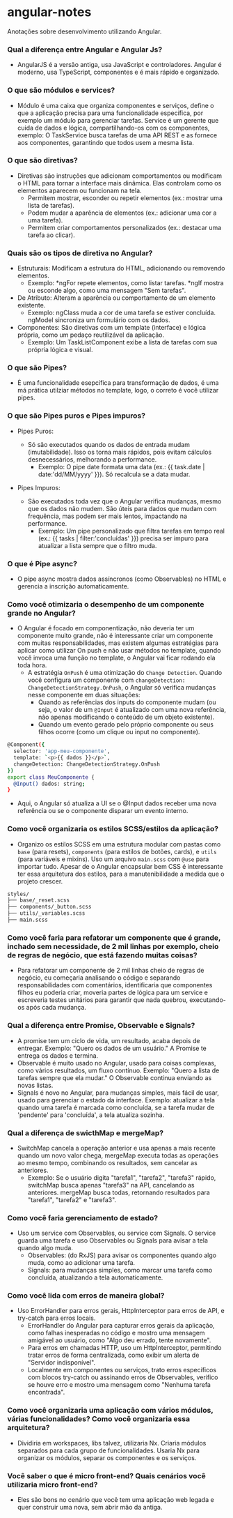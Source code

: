 # angular-notes

Anotações sobre desenvolvimento utilizando Angular.

### Qual a diferença entre Angular e Angular Js?

- AngularJS é a versão antiga, usa JavaScript e controladores. Angular é moderno, usa TypeScript, componentes e é mais rápido e organizado.

### O que são módulos e services?

- Módulo é uma caixa que organiza componentes e serviços, define o que a aplicação precisa para uma funcionalidade específica, por exemplo um módulo para gerenciar tarefas. Service é um gerente que cuida de dados e lógica, compartilhando-os com os componentes, exemplo: O TaskService busca tarefas de uma API REST e as fornece aos componentes, garantindo que todos usem a mesma lista.
  
### O que são diretivas?

- Diretivas são instruções que adicionam comportamentos ou modificam o HTML para tornar a interface mais dinâmica. Elas controlam como os elementos aparecem ou funcionam na tela.
   - Permitem mostrar, esconder ou repetir elementos (ex.: mostrar uma lista de tarefas).
   - Podem mudar a aparência de elementos (ex.: adicionar uma cor a uma tarefa).
   - Permitem criar comportamentos personalizados (ex.: destacar uma tarefa ao clicar).

### Quais são os tipos de diretiva no Angular?

- Estruturais: Modificam a estrutura do HTML, adicionando ou removendo elementos.
   - Exemplo: *ngFor repete elementos, como listar tarefas. *ngIf mostra ou esconde algo, como uma mensagem "Sem tarefas".
- De Atributo: Alteram a aparência ou comportamento de um elemento existente.
   - Exemplo: ngClass muda a cor de uma tarefa se estiver concluída. ngModel sincroniza um formulário com os dados.
- Componentes: São diretivas com um template (interface) e lógica própria, como um pedaço reutilizável da aplicação.
   - Exemplo: Um TaskListComponent exibe a lista de tarefas com sua própria lógica e visual.
 
### O que são Pipes?

- È uma funcionalidade esepcífica para transformação de dados, é uma má prática utilziar métodos no template, logo, o correto é você utilizar pipes.

### O que são Pipes puros e Pipes impuros?

- Pipes Puros:
   - Só são executados quando os dados de entrada mudam (imutabilidade). Isso os torna mais rápidos, pois evitam cálculos desnecessários, melhorando a performance.
      - Exemplo: O pipe date formata uma data (ex.: {{ task.date | date:'dd/MM/yyyy' }}). Só recalcula se a data mudar.
    
- Pipes Impuros:
   - São executados toda vez que o Angular verifica mudanças, mesmo que os dados não mudem. São úteis para dados que mudam com frequência, mas podem ser mais lentos, impactando na performance.
      - Exemplo: Um pipe personalizado que filtra tarefas em tempo real (ex.: {{ tasks | filter:'concluídas' }}) precisa ser impuro para atualizar a lista sempre que o filtro muda.
    
### O que é Pipe async?

- O pipe async mostra dados assíncronos (como Observables) no HTML e gerencia a inscrição automaticamente.

### Como você otimizaria o desempenho de um componente grande no Angular?

- O Angular é focado em componentização, não deveria ter um componente muito grande, não é interessante criar um componente com muitas responsabilidades, mas existem algumas estratégias para aplicar como utilizar On push e não usar métodos no template, quando você invoca uma função no template, o Angular vai ficar rodando ela toda hora.
   - A estratégia ```OnPush``` é uma otimização do ```Change Detection```. Quando você configura um componente com ```changeDetection: ChangeDetectionStrategy.OnPush```, o Angular só verifica mudanças nesse componente em duas        situações:
      - Quando as referências dos inputs do componente mudam (ou seja, o valor de um ```@Input``` é atualizado com uma nova referência, não apenas modificando o conteúdo de um objeto existente).
      - Quando um evento gerado pelo próprio componente ou seus filhos ocorre (como um clique ou input no componente).

``` bash
@Component({
  selector: 'app-meu-componente',
  template: `<p>{{ dados }}</p>`,
  changeDetection: ChangeDetectionStrategy.OnPush
})
export class MeuComponente {
  @Input() dados: string;
}
```
- Aqui, o Angular só atualiza a UI se o @Input dados receber uma nova referência ou se o componente disparar um evento interno.

### Como você organizaria os estilos SCSS/estilos da aplicação?

- Organizo os estilos SCSS em uma estrutura modular com pastas como ```base``` (para resets), ```components``` (para estilos de botões, cards), e ```utils``` (para variáveis e mixins). Uso um arquivo ```main.scss``` com ```@use``` para importar tudo. Apesar de o Angular encapsular bem CSS é interessante ter essa arquitetura dos estilos, para a manutenibilidade a medida que o projeto crescer.

``` bash
styles/
├── base/_reset.scss
├── components/_button.scss
├── utils/_variables.scss
├── main.scss
```

### Como você faria para refatorar um componente que é grande, inchado sem necessidade, de 2 mil linhas por exemplo, cheio de regras de negócio, que está fazendo muitas coisas?

- Para refatorar um componente de 2 mil linhas cheio de regras de negócio, eu começaria analisando o código e separando responsabilidades com comentários, identificaria que componentes filhos eu poderia criar, moveria partes de lógica para um service e escreveria testes unitários para garantir que nada quebrou, executando-os após cada mudança.

### Qual a diferença entre Promise, Observable e Signals?

- A promise tem um ciclo de vida, um resultado, acaba depois de entregar. Exemplo: "Quero os dados de um usuário." A Promise te entrega os dados e termina.
- Observable é muito usado no Angular, usado para coisas complexas, como vários resultados, um fluxo contínuo. Exemplo: "Quero a lista de tarefas sempre que ela mudar." O Observable continua enviando as novas listas.
- Signals é novo no Angular, para mudanças simples, mais fácil de usar, usado para gerenciar o estado da interface. Exemplo: atualizar a tela quando uma tarefa é marcada como concluída, se a tarefa mudar de 'pendente' para 'concluída', a tela atualiza sozinha.

### Qual a diferença de swicthMap e mergeMap?

- SwitchMap cancela a operação anterior e usa apenas a mais recente quando um novo valor chega, mergeMap
executa todas as operações ao mesmo tempo, combinando os resultados, sem cancelar as anteriores.
  - Exemplo: Se o usuário digita "tarefa1", "tarefa2", "tarefa3" rápido, switchMap busca apenas "tarefa3" na API, cancelando as anteriores. mergeMap busca todas, retornando resultados para "tarefa1", "tarefa2" e "tarefa3".

### Como você faria gerenciamento de estado?

- Uso um service com Observables, ou service com Signals. O service guarda uma tarefa e uso Observables ou Signals para avisar a tela quando algo muda.
   - Observables: (do RxJS) para avisar os componentes quando algo muda, como ao adicionar uma tarefa.
   - Signals: para mudanças simples, como marcar uma tarefa como concluída, atualizando a tela automaticamente.
 
### Como você lida com erros de maneira global?

- Uso ErrorHandler para erros gerais, HttpInterceptor para erros de API, e try-catch para erros locais.
  - ErrorHandler do Angular para capturar erros gerais da aplicação, como falhas inesperadas no código e mostro uma mensagem amigável ao usuário, como "Algo deu errado, tente novamente".
  - Para erros em chamadas HTTP, uso um HttpInterceptor, permitindo tratar erros de forma centralizada, como exibir um alerta de "Servidor indisponível".
  - Localmente em componentes ou serviços, trato erros específicos com blocos try-catch ou assinando erros de Observables, verifico se houve erro e mostro uma mensagem como "Nenhuma tarefa encontrada".

### Como você organizaria uma aplicação com vários módulos, várias funcionalidades? Como você organizaria essa arquitetura?

- Dividiria em workspaces, libs talvez, utilizaria Nx. Criaria módulos separados para cada grupo de funcionalidades. Usaria Nx para organizar os módulos, separar os componentes e os serviços.

### Você saber o que é micro front-end? Quais cenários você utilizaria micro front-end?

- Eles são bons no cenário que você tem uma aplicação web legada e quer construir uma nova, sem abrir mão da antiga.
